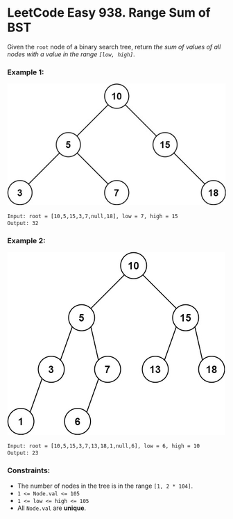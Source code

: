 # LeetCode Easy 938. Range Sum of BST
Given the `root` node of a binary search tree, return *the sum of values of all nodes with a value in the range* *`[low, high]`*.

### Example 1:
![bst1](images/bst1.jpg)
```
Input: root = [10,5,15,3,7,null,18], low = 7, high = 15
Output: 32
```

### Example 2:
![bst2](images/bst2.jpg)
```
Input: root = [10,5,15,3,7,13,18,1,null,6], low = 6, high = 10
Output: 23
``` 

### Constraints:

* The number of nodes in the tree is in the range `[1, 2 * 104]`.
* `1 <= Node.val <= 105`
* `1 <= low <= high <= 105`
* All `Node.val` are **unique**.